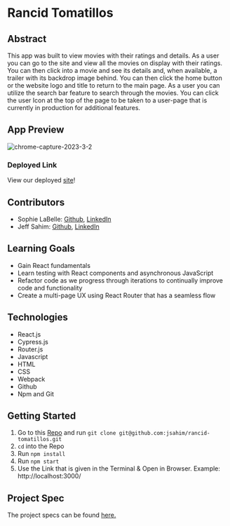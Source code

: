 # Rancid Tomatillos

## Abstract
 [//]: <>
 This app was built to view movies with their ratings and details. As a user you can go to the site and view all the movies on display with their ratings. You can then click into a movie and see its details and, when available, a trailer with its backdrop image behind. You can then click the home button  or the website logo and title to return to the main page. As a user you can utilize the search bar feature to search through the movies. You can click the user Icon at the top of the page to be taken to a user-page that is currently in production for additional features. 

## App Preview
[//]: <>
![chrome-capture-2023-3-2](https://user-images.githubusercontent.com/107663888/229396564-86274666-a1e8-4dee-89e9-dc9ff00a24d2.gif)


### Deployed Link
[//]: <>
View our deployed [site](https://rancid-tomatillos-jsahim.vercel.app/home)!

## Contributors
[//]: <>
- Sophie LaBelle: [Github](https://github.com/sophielabelle), [LinkedIn](https://www.linkedin.com/in/sophie-labelle-3b4890209/)
- Jeff Sahim: [Github](https://github.com/jsahim), [LinkedIn](https://www.linkedin.com/in/jeff-sahim/)

## Learning Goals
[//]: <>
- Gain React fundamentals
- Learn testing with React components and asynchronous JavaScript
- Refactor code as we progress through iterations to continually improve code and functionality
- Create a multi-page UX using React Router that has a seamless flow

## Technologies
[//]: <>
- React.js
- Cypress.js
- Router.js
- Javascript
- HTML
- CSS
- Webpack
- Github
- Npm and Git

## Getting Started
1. Go to this [Repo](https://github.com/jsahim/rancid-tomatillos) and run `git clone git@github.com:jsahim/rancid-tomatillos.git`
1. `cd` into the Repo
1. Run `npm install`
1. Run `npm start`
1. Use the Link that is given in the Terminal & Open in Browser. Example: http://localhost:3000/

## Project Spec
The project specs can be found [here.](https://frontend.turing.edu/projects/module-3/rancid-tomatillos-v3.html)
